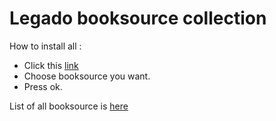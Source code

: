 # Legado booksource collection
How to install all :

- Click this [link](https://intradeus.github.io/http-protocol-redirector?r=legado://import/bookSource?src=https://raw.githubusercontent.com/toshdini/Legado-booksource-collection/main/Booksource/AllBooksource.json)
- Choose booksource you want.
- Press ok.

List of all booksource is [here](List.md)
